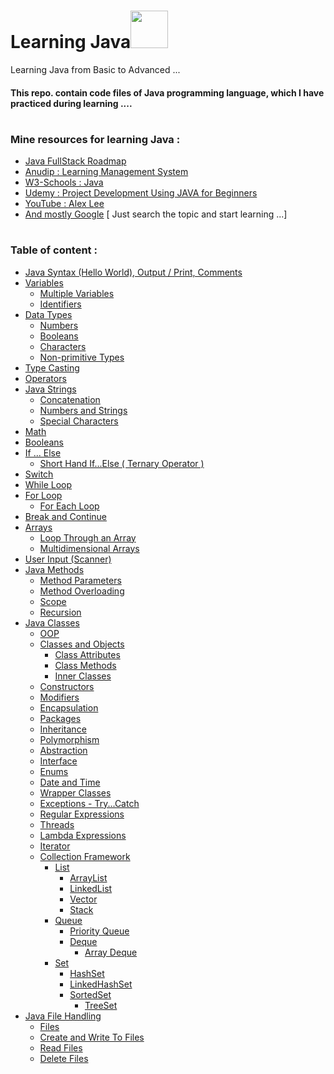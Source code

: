 # Learning Java<img src="https://github.com/TheDudeThatCode/TheDudeThatCode/blob/master/Assets/Developer.gif" width="60px">
<!-- --------------------------------------------------------------------------------------------------------------------------------------------------------------------- -->
Learning Java from Basic to Advanced ...  
#### This repo. contain code files of Java programming language, which I have practiced during learning  ....

 
# 
 


<!-- --------------------------------------------------------------------------------------------------------------------------------------------------------------------- -->

### Mine resources for learning Java : 

* <a href="https://whimsical.com/java-full-stack-road-map-5vKHFLGDYXD1P8pPRMbf6J">Java FullStack Roadmap</a>
* <a href="https://aln.anudip.org/">Anudip : Learning Management System</a>
* <a href="https://www.w3schools.com/java/default.asp">W3-Schools : Java</a>
* <a href="https://www.udemy.com/course/project-development-using-java-for-beginners-2020/">Udemy : Project Development Using JAVA for Beginners </a>
* <a href="https://www.youtube.com/@alexlorenlee/playlists">YouTube : Alex Lee</a>
* <a href=" # ">And mostly Google</a>
   [ Just search the topic and start learning ...]
 
# 
 


<!-- --------------------------------------------------------------------------------------------------------------------------------------------------------------------- -->

### Table of content :

<!-- * <a href=" # ">Hello World</a> -->
* <a href="https://github.com/ayush-sleeping/Learning_Java/tree/main/Personal%20Practice/1.%20Java%20Syntax%20%26%20Hello%20World">Java Syntax 
 (Hello World), Output / Print, Comments</a>
* <a href="https://github.com/ayush-sleeping/Learning_Java/tree/main/Personal%20Practice/2.%20%20Variables">Variables</a>
  * <a href="https://github.com/ayush-sleeping/Learning_Java/tree/main/Personal%20Practice/2.%20%20Variables">Multiple Variables</a>
  * <a href="https://github.com/ayush-sleeping/Learning_Java/tree/main/Personal%20Practice/2.%20%20Variables">Identifiers</a>
* <a href="https://github.com/ayush-sleeping/Learning_Java/tree/main/Personal%20Practice/3.%20DataTypes">Data Types</a>
  * <a href="https://github.com/ayush-sleeping/Learning_Java/tree/main/Personal%20Practice/3.%20DataTypes">Numbers</a>
  * <a href="https://github.com/ayush-sleeping/Learning_Java/tree/main/Personal%20Practice/3.%20DataTypes">Booleans</a>
  * <a href="https://github.com/ayush-sleeping/Learning_Java/tree/main/Personal%20Practice/3.%20DataTypes">Characters</a>
  * <a href="https://github.com/ayush-sleeping/Learning_Java/tree/main/Personal%20Practice/3.%20DataTypes">Non-primitive Types</a>
* <a href="https://github.com/ayush-sleeping/Learning_Java/tree/main/Personal%20Practice/4.%20TypeCasting">Type Casting</a>
* <a href="https://github.com/ayush-sleeping/Learning_Java/tree/main/Personal%20Practice/5.%20Operators">Operators</a>
* <a href="https://github.com/ayush-sleeping/Learning_Java/tree/main/Personal%20Practice/6.%20%20Java%20Strings">Java Strings </a>
  * <a href="https://github.com/ayush-sleeping/Learning_Java/blob/main/Personal%20Practice/6.%20%20Java%20Strings/Concatenation.java">Concatenation</a>
  * <a href="https://github.com/ayush-sleeping/Learning_Java/blob/main/Personal%20Practice/6.%20%20Java%20Strings/NumberString.java">Numbers and Strings</a>
  * <a href="https://github.com/ayush-sleeping/Learning_Java/blob/main/Personal%20Practice/6.%20%20Java%20Strings/SpecialCharacters.java">Special Characters</a>
* <a href="https://github.com/ayush-sleeping/Learning_Java/tree/main/Personal%20Practice/7.%20Math">Math</a>
* <a href="https://github.com/ayush-sleeping/Learning_Java/tree/main/Personal%20Practice/8.%20Booleans">Booleans</a>
* <a href="https://github.com/ayush-sleeping/Learning_Java/tree/main/Personal%20Practice/9.%20If%20Else">If ... Else</a>
  * <a href="https://github.com/ayush-sleeping/Learning_Java/blob/main/Personal%20Practice/9.%20If%20Else/ShortHand_IfElse.java">Short Hand If...Else ( Ternary Operator )</a>
* <a href="https://github.com/ayush-sleeping/Learning_Java/tree/main/Personal%20Practice/10.%20Switch">Switch</a>
* <a href="https://github.com/ayush-sleeping/Learning_Java/tree/main/Personal%20Practice/11.%20Loops">While Loop</a>
* <a href="https://github.com/ayush-sleeping/Learning_Java/tree/main/Personal%20Practice/11.%20Loops">For Loop</a>
  * <a href="https://github.com/ayush-sleeping/Learning_Java/tree/main/Personal%20Practice/11.%20Loops">For Each Loop</a>
* <a href="https://github.com/ayush-sleeping/Learning_Java/tree/main/Personal%20Practice/12.%20Break%20and%20Continue%20">Break and Continue</a>
* <a href="https://github.com/ayush-sleeping/Learning_Java/tree/main/Personal%20Practice/13.%20Arrays">Arrays</a>
  * <a href="https://github.com/ayush-sleeping/Learning_Java/tree/main/Personal%20Practice/13.%20Arrays">Loop Through an Array</a>
  * <a href="https://github.com/ayush-sleeping/Learning_Java/tree/main/Personal%20Practice/13.%20Arrays">Multidimensional Arrays</a>
* <a href=" # ">User Input (Scanner)</a>
* <a href="https://github.com/ayush-sleeping/Learning_Java/tree/main/Personal%20Practice/14.%20Java%20Methods">Java Methods</a>
  * <a href="https://github.com/ayush-sleeping/Learning_Java/tree/main/Personal%20Practice/14.%20Java%20Methods">Method Parameters</a>
  * <a href="https://github.com/ayush-sleeping/Learning_Java/tree/main/Personal%20Practice/14.%20Java%20Methods">Method Overloading</a>
  * <a href="https://github.com/ayush-sleeping/Learning_Java/tree/main/Personal%20Practice/14.%20Java%20Methods">Scope</a>
  * <a href="https://github.com/ayush-sleeping/Learning_Java/tree/main/Personal%20Practice/14.%20Java%20Methods">Recursion</a>
* <a href="https://github.com/ayush-sleeping/Learning_Java/tree/main/Personal%20Practice/15.%20Java%20Classes">Java Classes</a>
  * <a href="https://github.com/ayush-sleeping/Learning_Java/tree/main/Personal%20Practice/15.%20Java%20Classes/OOP">OOP</a>
  * <a href="https://github.com/ayush-sleeping/Learning_Java/tree/main/Personal%20Practice/15.%20Java%20Classes/Classes%20and%20Objects">Classes and Objects</a>
      * <a href="https://github.com/ayush-sleeping/Learning_Java/tree/main/Personal%20Practice/15.%20Java%20Classes/Classes%20and%20Objects">Class Attributes</a>
      * <a href="https://github.com/ayush-sleeping/Learning_Java/tree/main/Personal%20Practice/15.%20Java%20Classes/Classes%20and%20Objects">Class Methods</a> 
      * <a href="https://github.com/ayush-sleeping/Learning_Java/tree/main/Personal%20Practice/15.%20Java%20Classes/Classes%20and%20Objects/Inner%20Classes%20">Inner Classes</a>
  * <a href="https://github.com/ayush-sleeping/Learning_Java/tree/main/Personal%20Practice/15.%20Java%20Classes/Constructors">Constructors</a>
  * <a href="https://github.com/ayush-sleeping/Learning_Java/tree/main/Personal%20Practice/15.%20Java%20Classes/Modifiers">Modifiers</a>
  * <a href="https://github.com/ayush-sleeping/Learning_Java/blob/main/Personal%20Practice/15.%20Java%20Classes/Encapsulation.java">Encapsulation</a>
  * <a href=" # ">Packages</a>
  * <a href="https://github.com/ayush-sleeping/Learning_Java/tree/main/Personal%20Practice/15.%20Java%20Classes/Inheritance">Inheritance</a>
  * <a href="https://github.com/ayush-sleeping/Learning_Java/tree/main/Personal%20Practice/15.%20Java%20Classes/Polymorphism">Polymorphism</a>
  * <a href="https://github.com/ayush-sleeping/Learning_Java/tree/main/Personal%20Practice/15.%20Java%20Classes/Abstraction">Abstraction</a>
  * <a href="https://github.com/ayush-sleeping/Learning_Java/tree/main/Personal%20Practice/15.%20Java%20Classes/Interfaces">Interface</a>
  * <a href="https://github.com/ayush-sleeping/Learning_Java/tree/main/Personal%20Practice/15.%20Java%20Classes/Enums">Enums</a>
  * <a href="https://github.com/ayush-sleeping/Learning_Java/tree/main/Personal%20Practice/15.%20Java%20Classes/Date%20and%20Time%20">Date and Time</a>
  * <a href="https://github.com/ayush-sleeping/Learning_Java/tree/main/Personal%20Practice/15.%20Java%20Classes/Wrapper%20Classes%20">Wrapper Classes</a>
  * <a href="https://github.com/ayush-sleeping/Learning_Java/tree/main/Personal%20Practice/15.%20Java%20Classes/Exception%20Handling">Exceptions - Try...Catch</a>
  * <a href="https://github.com/ayush-sleeping/Learning_Java/tree/main/Personal%20Practice/15.%20Java%20Classes/Regular%20Expression%20">Regular Expressions</a>
  * <a href="https://github.com/ayush-sleeping/Learning_Java/tree/main/Personal%20Practice/15.%20Java%20Classes/Threads">Threads</a>
  * <a href="https://github.com/ayush-sleeping/Learning_Java/tree/main/Personal%20Practice/15.%20Java%20Classes/Lambda%20Expressions%20">Lambda Expressions</a>
  * <a href="https://github.com/ayush-sleeping/Learning_Java/tree/main/Personal%20Practice/15.%20Java%20Classes/Iterator">Iterator</a>
  * <a href="https://github.com/ayush-sleeping/Learning_Java/tree/main/Personal%20Practice/15.%20Java%20Classes/Collections%20Framework%20">Collection Framework</a>
       * <a href="https://github.com/ayush-sleeping/Learning_Java/tree/main/Personal%20Practice/15.%20Java%20Classes/Collections%20Framework%20/List">List</a>
            * <a href="https://github.com/ayush-sleeping/Learning_Java/tree/main/Personal%20Practice/15.%20Java%20Classes/Collections%20Framework%20/List">ArrayList</a>
            * <a href="https://github.com/ayush-sleeping/Learning_Java/tree/main/Personal%20Practice/15.%20Java%20Classes/Collections%20Framework%20/List">LinkedList</a>
            * <a href="https://github.com/ayush-sleeping/Learning_Java/tree/main/Personal%20Practice/15.%20Java%20Classes/Collections%20Framework%20/List">Vector</a>
            * <a href="https://github.com/ayush-sleeping/Learning_Java/tree/main/Personal%20Practice/15.%20Java%20Classes/Collections%20Framework%20/List">Stack</a>
       * <a href="https://github.com/ayush-sleeping/Learning_Java/tree/main/Personal%20Practice/15.%20Java%20Classes/Collections%20Framework%20/Queue">Queue</a>
            * <a href="https://github.com/ayush-sleeping/Learning_Java/tree/main/Personal%20Practice/15.%20Java%20Classes/Collections%20Framework%20/Queue">Priority Queue</a>
            * <a href="https://github.com/ayush-sleeping/Learning_Java/tree/main/Personal%20Practice/15.%20Java%20Classes/Collections%20Framework%20/Queue">Deque</a>
                 * <a href="https://github.com/ayush-sleeping/Learning_Java/tree/main/Personal%20Practice/15.%20Java%20Classes/Collections%20Framework%20/Queue">Array Deque</a>
       * <a href="https://github.com/ayush-sleeping/Learning_Java/tree/main/Personal%20Practice/15.%20Java%20Classes/Collections%20Framework%20/Set">Set</a>
            * <a href="https://github.com/ayush-sleeping/Learning_Java/tree/main/Personal%20Practice/15.%20Java%20Classes/Collections%20Framework%20/Set/HashSet">HashSet</a>
            * <a href="https://github.com/ayush-sleeping/Learning_Java/tree/main/Personal%20Practice/15.%20Java%20Classes/Collections%20Framework%20/Set/LinkedHashSet">LinkedHashSet</a>
            * <a href="https://github.com/ayush-sleeping/Learning_Java/tree/main/Personal%20Practice/15.%20Java%20Classes/Collections%20Framework%20/Set/SortedSet">SortedSet</a>
                 * <a href="https://github.com/ayush-sleeping/Learning_Java/tree/main/Personal%20Practice/15.%20Java%20Classes/Collections%20Framework%20/Set/SortedSet">TreeSet</a>
* <a href=" # ">Java File Handling</a>
  * <a href=" # ">Files</a>
  * <a href=" # ">Create and Write To Files</a>
  * <a href=" # ">Read Files</a>
  * <a href=" # ">Delete Files</a>



 
# 
 


<!-- --------------------------------------------------------------------------------------------------------------------------------------------------------------------- -->



